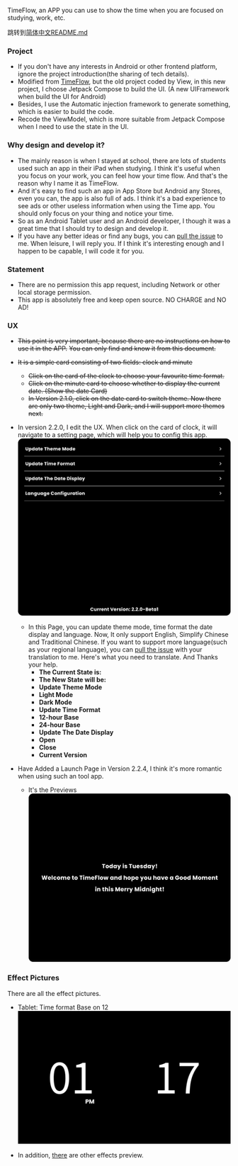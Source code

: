 TimeFlow, an APP you can use to show the time when you are focused on studying, work, etc.

跳转到[简体中文README.md](README_CN.md)

### Project

- If you don't have any interests in Android or other frontend platform, ignore the project introduction(the sharing of tech details).
- Modified from [TimeFlow](https://github.com/DIPENG-XU/TimeFlow), but the old project coded by View, in this new project, I choose Jetpack Compose to build the UI. (A new UIFramework when build the UI for Android)
- Besides, I use the Automatic injection framework to generate something, which is easier to build the code.
- Recode the ViewModel, which is more suitable from Jetpack Compose when I need to use the state in the UI.

### Why design and develop it?

- The mainly reason is when I stayed at school, there are lots of students used such an app in their
  iPad when studying. I think it's useful when you focus on your work, you can feel how your time
  flow. And that's the reason why I name it as TimeFlow.
- And it's easy to find such an app in App Store but Android any Stores, even you can, the app is
  also full of ads.
  I think it's a bad experience to see ads or other useless information when using the Time app.
  You should only focus on your thing and notice your time.
- So as an Android Tablet user and an Android developer, I though it was a great time that I should
  try to design and develop it.
- If you have any better ideas or find any bugs, you
  can [pull the issue](https://github.com/DIPENG-XU/TimeFlow-By-Compose/issues/new) to me. When
  leisure, I will reply you. If I think it's interesting enough and I happen to be capable, I will
  code it for you.

### Statement

- There are no permission this app request, including Network or other local storage permission.
- This app is absolutely free and keep open source. NO CHARGE and NO AD!

### UX

- ~~This point is very important, because there are no instructions on how to use it in the APP.~~
  ~~You can only find and know it from this document.~~
- ~~It is a simple card consisting of two fields: clock and minute~~
    - ~~Click on the card of the clock to choose your favourite time format.~~
    - ~~Click on the minute card to choose whether to display the current date. (Show the date
      Card)~~
    - ~~In Version 2.1.0, click on the date card to switch theme. Now there are only two theme,
      Light and Dark, and I will support more themes next.~~
- In version 2.2.0, I edit the UX. When click on the card of clock, it will navigate to a setting
  page, which will help you to config this app.
  ![IMAGE_FOR_SETTING_PAGE](show_img/english_setting_page.png)
  - In this Page, you can update theme mode, time format the date display and language. Now, It only support English, Simplify Chinese and Traditional Chinese. If you want to support more language(such as your regional language), you can [pull the issue](https://github.com/DIPENG-XU/TimeFlow-By-Compose/issues/new) with your translation to me. Here's what you need to translate. And Thanks your help.
    - **The Current State is:**
    - **The New State will be:**
    - **Update Theme Mode**
    - **Light Mode**
    - **Dark Mode**
    - **Update Time Format**
    - **12-hour Base**
    - **24-hour Base**
    - **Update The Date Display**
    - **Open**
    - **Close**
    - **Current Version**

- Have Added a Launch Page in Version 2.2.4, I think it's more romantic when using such an tool app.
  - It's the Previews
  ![IMAGE_SNAPSHOT_LAUNCH_PAGE](show_img/launch_page_snapshot.png)

### Effect Pictures

There are all the effect pictures.

- Tablet: Time format Base on 12
  ![IMAGE1](show_img/img1.png)

- In addition, [there](show_img) are other effects preview.